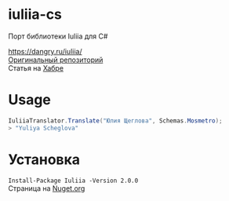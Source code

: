 # iuliia-cs
Порт библиотеки Iuliia для C#

https://dangry.ru/iuliia/  
[Оригинальный репозиторий](https://github.com/nalgeon/iuliia)  
Статья на [Хабре](https://habr.com/ru/post/499574/)

# Usage
```cs
IuliiaTranslator.Translate("Юлия Щеглова", Schemas.Mosmetro);
> "Yuliya Scheglova"
```
# Установка
`Install-Package Iuliia -Version 2.0.0`  
Страница на [Nuget.org](https://www.nuget.org/packages/Iuliia/)
